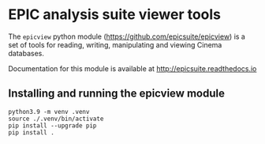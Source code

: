 # EPIC analysis suite viewer tools 

The `epicview` python module (https://github.com/epicsuite/epicview) is a set of tools for reading, writing, manipulating and viewing Cinema databases. 

Documentation for this module is available at http://epicsuite.readthedocs.io

## Installing and running the epicview module

```
python3.9 -m venv .venv
source ./.venv/bin/activate
pip install --upgrade pip
pip install .
```
